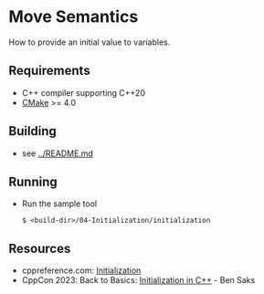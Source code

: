 # Move Semantics

How to provide an initial value to variables.

## Requirements

- C++ compiler supporting C++20
- [CMake](https://cmake.org) >= 4.0

## Building

- see [../README.md](../README.md)

## Running

- Run the sample tool
  ```console
  $ <build-dir>/04-Initialization/initialization
  ```

## Resources

- cppreference.com: [Initialization](https://en.cppreference.com/w/cpp/language/initialization)
- CppCon 2023: Back to Basics: [Initialization in C++](https://youtu.be/_23qmZtDBxg?si=V_FwwapJQM4edW6g) - Ben Saks

